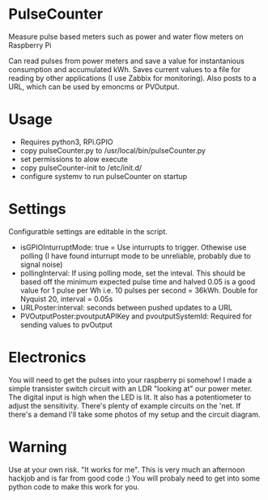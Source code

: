 # PulseCounter
Measure pulse based meters such as power and water flow meters on Raspberry Pi

Can read pulses from power meters and save a value for instantanious consumption and accumulated kWh. Saves current values to a file for reading by other applications (I use Zabbix for monitoring). Also posts to a URL, which can be used by emoncms or PVOutput.

# Usage
- Requires python3, RPi.GPIO
- copy pulseCounter.py to /usr/local/bin/pulseCounter.py
- set permissions to alow execute
- copy pulseCounter-init to /etc/init.d/
- configure systemv to run pulseCounter on startup

# Settings
Configuratble settings are editable in the script.
- isGPIOInturruptMode: true = Use inturrupts to trigger. Othewise use polling (I have found inturrupt mode to be unreliable, probably due to signal noise)
- pollingInterval: If using polling mode, set the inteval. This should be based off the minimum expected pulse time and halved 0.05 is a good value for 1 pulse per Wh i.e. 10 pulses per second = 36kWh. Double for Nyquist 20, interval = 0.05s
- URLPoster:interval: seconds between pushed updates to a URL
- PVOutputPoster:pvoutputAPIKey and pvoutputSystemId: Required for sending values to pvOutput 

# Electronics
You will need to get the pulses into your raspberry pi somehow! I made a simple transister switch circuit with an LDR "looking at" our power meter. The digital input is high when the LED is lit. It also has a potentiometer to adjust the sensitivity. There's plenty of example circuits on the 'net. If there's a demand I'll take some photos of my setup and the circuit diagram.

# Warning
Use at your own risk. "It works for me". This is very much an afternoon hackjob and is far from good code :) You will probaly need to get into some python code to make this work for you.
